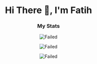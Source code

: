 <h1 align="center">Hi There 👋, I'm Fatih</h1>

<h3 align="center">My Stats</h3>

<p align="center">
  <img
    src="http://github-readme-streak-stats.herokuapp.com?user=ahmettakcan&theme=gotham&hide_border=true&date_format=%5BY%20%5DM%20j)"
    alt="Failed"
  />
</p>

<p align="center">
  <img
    src="https://github-readme-stats.vercel.app/api?username=ahmettakcan&theme=gotham&hide_border=true"
    alt="Failed"
  />
</p>

<p align="center">
  <img
    src="https://github-readme-stats.vercel.app/api/top-langs?username=ahmettakcan&show_icons=true&theme=gotham&layout=compact&count_private=true&hide_border=true"
    alt="Failed"
  />
</p>
